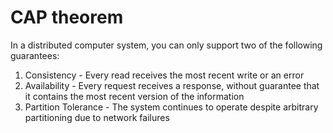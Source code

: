 # CAP theorem
In a distributed computer system, you can only support two of the following guarantees:
1. Consistency - Every read receives the most recent write or an error
2. Availability - Every request receives a response, without guarantee that it contains the most recent version of the information
3. Partition Tolerance - The system continues to operate despite arbitrary partitioning due to network failures
